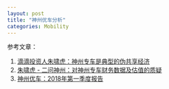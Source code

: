 ```yaml
---
layout: post
title: "神州优车分析"
categories: Mobility
---
```


参考文章：
1. [滴滴投资人朱啸虎：神州专车是典型的伪共享经济](http://tech.qq.com/a/20160414/057619.htm)
2. [朱啸虎 - 二问神州：对神州专车财务数据及估值的质疑](https://m.huxiu.com/article/170797/1.html?from=groupmessage&isappinstalled=0)
3. [神州优车：2018年第一季度报告](http://www.ucarinc.com/ucarinc/ir/attachments/ucarinc_annou199.pdf)